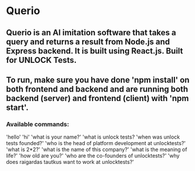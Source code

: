 # Querio

## Querio is an AI imitation software that takes a query and returns a result from Node.js and Express backend. It is built using React.js. Built for UNLOCK Tests.

## To run, make sure you have done 'npm install' on both frontend and backend and are running both backend (server) and frontend (client) with 'npm start'.

### Available commands: 
'hello'
'hi'
'what is your name?'
'what is unlock tests?
'when was unlock tests founded?'
'who is the head of platform development at unlocktests?'
'what is 2*2?'
'what is the name of this company?' 
'what is the meaning of life?'
'how old are you?'
'who are the co-founders of unlocktests?'
'why does raigardas tautkus want to work at unlocktests?'
